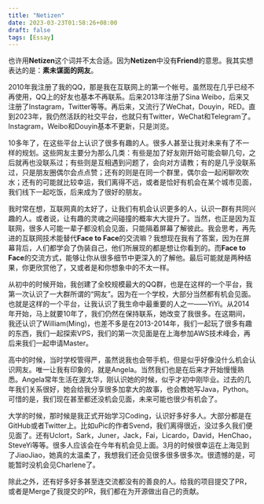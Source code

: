 ```yaml
---
title: "Netizen"
date: 2023-03-23T01:58:26+08:00
draft: false
tags: [Essay]
---
```


也许用**Netizen**这个词并不太合适。因为**Netizen**中没有**Friend**的意思。我其实想表达的是：**素未谋面的网友**。

2010年我注册了我的QQ，那是我在互联网上的第一个帐号。虽然现在几乎已经不再使用，QQ上的好友也基本不再联系。后来2013年注册了Sina Weibo，后来又注册了Instagram，Twitter等等。再后来，又流行了WeChat，Douyin，RED。直到2023年，我仍然活跃的社交平台，也就只有Twitter，WeChat和Telegram了。Instagram，Weibo和Douyin基本不更新，只是浏览。

10多年了，在这些平台上认识了很多有趣的人。很多人甚至让我对未来有了不一样的规划。这些网友主要分为那么几类：有些是加了好友刚开始可能会聊几句，之后就再也没联系过；有些则是互相遇到问题了，会向对方请教；有的是几乎没联系过，只是朋友圈偶尔会点点赞；还有的则是在同一个群里，偶尔会一起闲聊吹吹水；还有的可能就比较幸运，我们离得不远，或者是恰好有机会在某个城市见面，我们线下一起吃饭，后来成为了很好的朋友。

我时常在想，互联网真的太好了，让我们有机会认识更多的人，认识一群有共同兴趣的人。或者说，让有趣的灵魂之间碰撞的概率大大提升了。当然，也正是因为互联网，很多人可能一辈子都没机会见面，只能隔着屏幕了解彼此。我会思考，再先进的互联网技术能替代**Face to Face**的交流嘛？我想现在我有了答案，因为在屏幕背后，人们都学会了伪装自己，他们所展现的都是想让你看到的。而**Face to Face**的交流方式，能够让你从很多细节中更深入的了解他。最后可能就是两种结果，你更欣赏他了，又或者是和你想象中的不太一样。

从初中的时候开始，我创建了全校规模最大的QQ群，也是在这样的一个平台，我第一次认识了一大群所谓的“网友”。因为在一个学校，大部分当然都有机会见面。也就是这样的一个平台，让我认识了我生命中最重要的人之一——YiYi。从2014年开始，马上就要10年了，我们仍然在保持联系，她改变了我很多。在这期间，我还认识了William(Ming)，也差不多是在2013-2014年，我们一起玩了很多有趣的东西，我们一起探索VPS，我们的第一次见面是在上海参加AWS技术峰会，再后来我们一起申请Master。

高中的时候，当时学校管得严，虽然说我也会带手机，但是似乎好像没什么机会认识网友。唯一让我有印象的，就是Angela。当然我们也是在后来才开始慢慢熟悉。Angela常年生活在渥太华，刚认识她的时候，似乎才初中刚毕业。过去的几年我们关系很好，她会给我分享很多加拿大的故事，也会教她写Java，Python。可惜的是，我们现在甚至都还没机会见面，未来可能也很少有机会了。

大学的时候，那时候是我正式开始学习Coding，认识好多好多人。大部分都是在GitHub或者Twitter上。比如uPic的作者Svend，我们离得很近，没过多久我们便见面了。还有Uclort，Sark，Juner，Jack，Fai，Licardo，David，HenChao，SteveYi等等。很多人应该会在今年有机会见上面。3月的时候很幸运在上海见到了JiaoJiao，她真的太温柔了，我想我们还会见很多很多很多次。很遗憾的是，可能暂时没机会见Charlene了。

除此之外，还有好多好多甚至连交流都没有的善良的人。给我的项目提交了PR，或者是Merge了我提交的PR，我们都在为开源做出自己的贡献。
